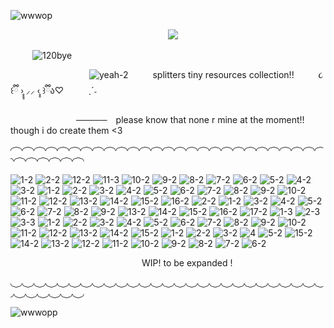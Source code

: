 ![wwwop](https://github.com/user-attachments/assets/19957734-f98e-47ed-a447-76200f46eec4)

                                    ![](https://komarev.com/ghpvc/?username=splittergirl&label=my_viewers!&color=865e4d)

     ![120bye](https://github.com/user-attachments/assets/c01b81f6-3d52-4879-b557-bc262f645888)

                  ![yeah-2](https://github.com/user-attachments/assets/62adf461-ead8-4570-945c-e6a162defb9e)      splitters tiny resources collection!!       ૮꒰ྀི ›̥̥̥ ⸝⸝ ‹̥̥ ꒱ྀིა♡       ˎˊ˗
     
               ─────  please know that none r mine  at the moment!! though i do create them <3 




◜ ͡ ◝◜ ͡ ◝◜ ͡ ◝◜ ͡ ◝◜ ͡ ◝◜ ͡ ◝◜ ͡ ◝◜ ͡ ◝◜ ͡ ◝◜ ͡ ◝◜ ͡ ◝◜ ͡ ◝◜ ͡ ◝◜ ͡ ◝◜ ͡ ◝◜ ͡ ◝◜ ͡ ◝◜ ͡ ◝◜ ͡ ◝◜ ͡ ◝◜ ͡ ◝◜ ͡ ◝◜ ͡ ◝◜ ͡ ◝◜ ͡ ◝◜ ͡ ◝◜ ͡ ◝◜ ͡ ◝◜ ͡ ◝◜ ͡ ◝◜ ͡ ◝◜ ͡ ◝◜ ͡ ◝

![1-2](https://github.com/user-attachments/assets/2688257b-9a32-45f5-aadf-06de323f0c70) ![2-2](https://github.com/user-attachments/assets/78683fda-aad2-461f-9c36-c4f36543cfc7) ![12-2](https://github.com/user-attachments/assets/b3792eee-389d-411a-9c7d-8b02570a003d)
![11-3](https://github.com/user-attachments/assets/b50ae640-1edc-4737-bd1c-7e33632b32a8)
![10-2](https://github.com/user-attachments/assets/50493121-644b-4ddb-af28-b67c33a1bda1)
![9-2](https://github.com/user-attachments/assets/9a696c11-b716-4ad1-a823-39efa850c697)
![8-2](https://github.com/user-attachments/assets/30860462-2438-45e8-aade-c206cab9cea3)
![7-2](https://github.com/user-attachments/assets/2af03848-6815-4ac5-855e-793293cfc628)
![6-2](https://github.com/user-attachments/assets/41c5eef7-2461-425d-a014-b91048db78c0)
![5-2](https://github.com/user-attachments/assets/80f6cdaf-cb8b-442d-a444-9ced59826257)
![4-2](https://github.com/user-attachments/assets/ef091aac-5c6b-477a-8633-9a25464053e2)
![3-2](https://github.com/user-attachments/assets/1617493b-09a0-4276-bc69-fecc61e72d98) ![1-2](https://github.com/user-attachments/assets/1eec549d-4113-4082-86a0-7b232c1b2b37) ![2-2](https://github.com/user-attachments/assets/925af7f5-0124-4b7c-b3de-ded661097e5c) ![3-2](https://github.com/user-attachments/assets/432bb856-a0f8-40bb-a681-56fa15ddcf6b) ![4-2](https://github.com/user-attachments/assets/01bdd5aa-e578-43e6-a047-b04441368fc4) ![5-2](https://github.com/user-attachments/assets/d536b477-7dcc-465e-a8ad-f2ea9c884965) ![6-2](https://github.com/user-attachments/assets/7134918e-0149-4df3-8085-9eb9fe7433c1) ![7-2](https://github.com/user-attachments/assets/8bf24687-e16d-4693-8ebe-8dcc02e44428) ![8-2](https://github.com/user-attachments/assets/3be439d0-5044-4523-8056-9fba98bceccc) ![9-2](https://github.com/user-attachments/assets/cffe7d56-0aad-4f11-afff-293a03baface) ![10-2](https://github.com/user-attachments/assets/f4e2e784-75f4-4841-95f6-03cbefa2ae81) ![11-2](https://github.com/user-attachments/assets/0936fa9d-f4f1-42da-bd22-0062c8e4b8d8) ![12-2](https://github.com/user-attachments/assets/446209f0-7896-4a10-b137-f85dc03368e6) ![13-2](https://github.com/user-attachments/assets/d2b88b5c-9a21-44a4-bb57-10def0415417) ![14-2](https://github.com/user-attachments/assets/99efa9c9-c53d-456c-802e-86572fdd61d9) ![15-2](https://github.com/user-attachments/assets/d2ad46b2-446b-42da-b8e2-eb6ee564a97c) ![16-2](https://github.com/user-attachments/assets/3502cbe8-be99-41c2-ba0d-fdc83abba016) ![2-2](https://github.com/user-attachments/assets/1ed184e8-c5cc-4c88-a2d3-e74685c1b34f)
![1-2](https://github.com/user-attachments/assets/338eb0b3-1ad0-4f95-8c44-408886f50f2d) ![3-2](https://github.com/user-attachments/assets/7cf316aa-379f-41a6-b249-5b3b51fe1761) ![4-2](https://github.com/user-attachments/assets/278b00c7-a1e7-46d0-8fca-8aa97d729401) ![5-2](https://github.com/user-attachments/assets/8eec3483-9740-4423-bf36-f679380beb91) ![6-2](https://github.com/user-attachments/assets/4ac72311-8575-4a9d-8919-5c040d80c8bc) ![7-2](https://github.com/user-attachments/assets/95e4b2f2-6247-4d00-927b-c216b42351f8) ![8-2](https://github.com/user-attachments/assets/846becc1-8fbf-4283-acc0-e3303c71e861) ![9-2](https://github.com/user-attachments/assets/d8343d13-e627-4a0d-a8e1-0458e4c059ec) ![13-2](https://github.com/user-attachments/assets/dfdb4798-5372-4bae-9810-bcd94a5a68c6) ![14-2](https://github.com/user-attachments/assets/f31607a0-b222-4056-9f20-869b82a3bac7) ![15-2](https://github.com/user-attachments/assets/61c9bb99-efc7-440f-b255-1bada8bb4c6c) ![16-2](https://github.com/user-attachments/assets/286a5bfa-edc4-44ed-a985-e67cc919ad85) ![17-2](https://github.com/user-attachments/assets/96252f6d-cb5d-4e09-9419-eeff6584c284) ![1-3](https://github.com/user-attachments/assets/c81d7a2e-a7c8-4f9b-92a2-9757a656c576) ![2-3](https://github.com/user-attachments/assets/9a610c7e-8d2f-4d6f-9406-7a0602eaaede) ![3-3](https://github.com/user-attachments/assets/5ffc463c-7212-499d-b3ab-08f61548740d) ![1-2](https://github.com/user-attachments/assets/aa98bfc1-7a8e-49dd-9f98-980f9f36ce2e) ![2-2](https://github.com/user-attachments/assets/c065df42-16cf-45d2-9139-2cebe1bff4bd) ![3-2](https://github.com/user-attachments/assets/172ca95a-7922-4dfe-afa6-56044870aa16) ![4-2](https://github.com/user-attachments/assets/0da6361d-3359-4272-8b1f-32bbaba8992e) ![5-2](https://github.com/user-attachments/assets/8a7462c6-3dcd-4b92-a35f-586b8180495f) ![6-2](https://github.com/user-attachments/assets/8a1224cd-f7b0-4823-bf0b-b5663eeea2a0) ![7-2](https://github.com/user-attachments/assets/d3aee7e0-4a51-4592-b0ff-5e3f2bb990b8) ![8-2](https://github.com/user-attachments/assets/e4f0c641-f255-48ea-ae55-66fbad376c42) ![9-2](https://github.com/user-attachments/assets/9def4843-caff-46da-9e04-daf4084eac68) ![10-2](https://github.com/user-attachments/assets/f9b9040b-3fd7-4a36-9f82-f6281cf267c8) ![11-2](https://github.com/user-attachments/assets/6807a9a5-745f-4ea4-a419-42fb2e955c1c) ![12-2](https://github.com/user-attachments/assets/631ed427-76b1-40e8-93cf-b67baf41b1e4) ![13-2](https://github.com/user-attachments/assets/4a14cc73-e2c7-46d3-a274-cfb1cdbac0b8) ![14-2](https://github.com/user-attachments/assets/b59914f6-eb12-4711-b943-7fdb2cb74d55) ![15-2](https://github.com/user-attachments/assets/513ed7a0-2993-4dd9-a87f-a151f86f3299) ![1-2](https://github.com/user-attachments/assets/97c10fa9-4ed1-4f2c-a59b-f182cd6b62f5) ![2-2](https://github.com/user-attachments/assets/665ed2a0-a635-466e-8d2c-4975d1452e27) ![3-2](https://github.com/user-attachments/assets/8ee8000b-510c-4d47-8544-d8e754b65467) ![4](https://github.com/user-attachments/assets/40fd40a4-eb07-464f-8d19-97ac7cb7f878)
 ![5-2](https://github.com/user-attachments/assets/0cff0185-c916-4d0e-b8a6-3590a6070928) ![15-2](https://github.com/user-attachments/assets/ec5b757c-7110-4ac5-8619-9970ad9edf08)
![14-2](https://github.com/user-attachments/assets/01144c04-3914-4523-a971-5528943e42ed)
![13-2](https://github.com/user-attachments/assets/39226fd9-6092-4914-9206-f3f76c8bdd46)
![12-2](https://github.com/user-attachments/assets/d5bfc08d-17ec-42da-8fa0-be3a1eede25d)
![11-2](https://github.com/user-attachments/assets/50a354bf-bd7e-4711-ab04-f9e22a150329)
![10-2](https://github.com/user-attachments/assets/d8170130-2002-448c-9cc9-701e44f9c9f6)
![9-2](https://github.com/user-attachments/assets/c063734e-bc3a-4478-8dbd-1c86145351ba)
![8-2](https://github.com/user-attachments/assets/e801e4a4-7b2d-409b-afdb-bbd651d8be7b)
![7-2](https://github.com/user-attachments/assets/a9596b79-2432-4787-b2e2-22167843937a)
![6-2](https://github.com/user-attachments/assets/3b31751b-b934-4b7b-90e8-cfd5a35b99e5)




















  












 







                              WIP! to be expanded !

                              
◟ ͜ ◞◟ ͜ ◞◟ ͜ ◞◟ ͜ ◞◟ ͜ ◞◟ ͜ ◞◟ ͜ ◞◟ ͜ ◞◟ ͜ ◞◟ ͜ ◞◟ ͜ ◞◟ ͜ ◞◟ ͜ ◞◟ ͜ ◞◟ ͜ ◞◟ ͜ ◞◟ ͜ ◞◟ ͜ ◞◟ ͜ ◞◟ ͜ ◞◟ ͜ ◞◟ ͜ ◞◟ ͜ ◞◟ ͜ ◞◟ ͜ ◞◟ ͜ ◞◟ ͜ ◞◟ ͜ ◞◟ ͜ ◞◟ ͜ ◞◟ ͜ ◞◟ ͜ ◞◟ ͜ ◞


![wwwopp](https://github.com/user-attachments/assets/37be74c4-139d-44b3-a7ee-183832beb2f7)



